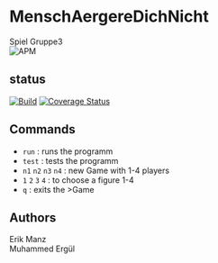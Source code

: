 # MenschAergereDichNicht
Spiel Gruppe3<br>
![APM](https://img.shields.io/apm/l/vim-mode)

## status


[![Build](https://github.com/Manz2/MenschAergereDichNicht/actions/workflows/scalaCI.yml/badge.svg)](https://github.com/test/MenschAergereDichNicht/actions)   [![Coverage Status](https://coveralls.io/repos/github/Manz2/MenschAergereDichNicht/badge.svg?branch=main)](https://coveralls.io/github/Manz2/MenschAergereDichNicht?branch=main)



## Commands
* `run` : runs the programm
* `test` : tests the programm
* `n1` `n2` `n3` `n4` : new Game with 1-4 players
* `1` `2` `3` `4` : to choose a figure 1-4
* `q` : exits the >Game

## Authors
Erik Manz <br>
Muhammed Ergül


